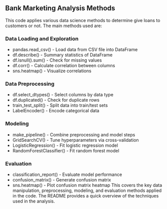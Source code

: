 ## Bank Marketing Analysis Methods
This code applies various data science methods to determine give loans to customers or not. The main methods used are:

### Data Loading and Exploration
- pandas.read_csv() - Load data from CSV file into DataFrame
- df.describe() - Summary statistics of DataFrame
- df.isnull().sum() - Check for missing values
- df.corr() - Calculate correlation between columns
- sns.heatmap() - Visualize correlations
### Data Preprocessing
- df.select_dtypes() - Select columns by data type
- df.duplicated() - Check for duplicate rows
- train_test_split() - Split data into train/test sets
- LabelEncoder() - Encode categorical data
### Modeling
- make_pipeline() - Combine preprocessing and model steps
- GridSearchCV() - Tune hyperparameters via cross-validation
- LogisticRegression() - Fit logistic regression model
- RandomForestClassifier() - Fit random forest model
### Evaluation
- classification_report() - Evaluate model performance
- confusion_matrix() - Generate confusion matrix
- sns.heatmap() - Plot confusion matrix heatmap
This covers the key data manipulation, preprocessing, modeling, and evaluation methods applied in the code. The README provides a quick overview of the techniques used in the analysis.
